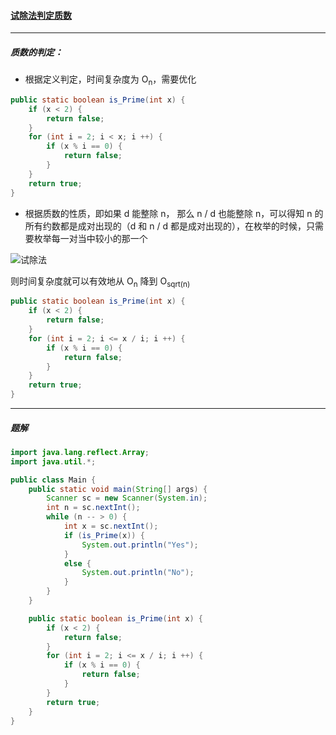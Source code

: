 #### <a href="https://www.acwing.com/problem/content/868/">试除法判定质数</a>

---------------

##### 质数的判定：

- 根据定义判定，时间复杂度为 O<sub>n</sub>，需要优化

```java
public static boolean is_Prime(int x) {
    if (x < 2) {
        return false;
    }
    for (int i = 2; i < x; i ++) {
        if (x % i == 0) {
            return false;
        }
    }
    return true;
}
```

- 根据质数的性质，即如果 d 能整除 n， 那么 n / d 也能整除 n，可以得知 n 的所有约数都是成对出现的（d 和 n / d 都是成对出现的），在枚举的时候，只需要枚举每一对当中较小的那一个

![试除法](C:\Users\冬黎\OneDrive\图片\算法基础课\算法基础课第四讲：数学知识\试除法.png)

则时间复杂度就可以有效地从 O<sub>n</sub> 降到 O<sub>sqrt(n)</sub> 

```java
public static boolean is_Prime(int x) {
    if (x < 2) {
        return false;
    }
    for (int i = 2; i <= x / i; i ++) {
        if (x % i == 0) {
            return false;
        }
    }
    return true;
}
```

--------------------

##### 题解

```java
import java.lang.reflect.Array;
import java.util.*;

public class Main {
    public static void main(String[] args) {
        Scanner sc = new Scanner(System.in);
        int n = sc.nextInt();
        while (n -- > 0) {
            int x = sc.nextInt();
            if (is_Prime(x)) {
                System.out.println("Yes");
            }
            else {
                System.out.println("No");
            }
        }
    }

    public static boolean is_Prime(int x) {
        if (x < 2) {
            return false;
        }
        for (int i = 2; i <= x / i; i ++) {
            if (x % i == 0) {
                return false;
            }
        }
        return true;
    }
}
```

